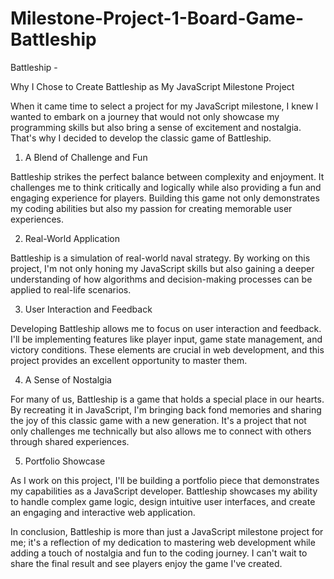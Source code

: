 # Milestone-Project-1-Board-Game-Battleship

Battleship -

Why I Chose to Create Battleship as My JavaScript Milestone Project

When it came time to select a project for my JavaScript milestone, I knew I wanted to embark on a journey that would not only showcase my programming skills but also bring a sense of excitement and nostalgia. That's why I decided to develop the classic game of Battleship.

1. A Blend of Challenge and Fun

Battleship strikes the perfect balance between complexity and enjoyment. It challenges me to think critically and logically while also providing a fun and engaging experience for players. Building this game not only demonstrates my coding abilities but also my passion for creating memorable user experiences.

2. Real-World Application

Battleship is a simulation of real-world naval strategy. By working on this project, I'm not only honing my JavaScript skills but also gaining a deeper understanding of how algorithms and decision-making processes can be applied to real-life scenarios.

3. User Interaction and Feedback

Developing Battleship allows me to focus on user interaction and feedback. I'll be implementing features like player input, game state management, and victory conditions. These elements are crucial in web development, and this project provides an excellent opportunity to master them.

4. A Sense of Nostalgia

For many of us, Battleship is a game that holds a special place in our hearts. By recreating it in JavaScript, I'm bringing back fond memories and sharing the joy of this classic game with a new generation. It's a project that not only challenges me technically but also allows me to connect with others through shared experiences.

5. Portfolio Showcase

As I work on this project, I'll be building a portfolio piece that demonstrates my capabilities as a JavaScript developer. Battleship showcases my ability to handle complex game logic, design intuitive user interfaces, and create an engaging and interactive web application.

In conclusion, Battleship is more than just a JavaScript milestone project for me; it's a reflection of my dedication to mastering web development while adding a touch of nostalgia and fun to the coding journey. I can't wait to share the final result and see players enjoy the game I've created.
